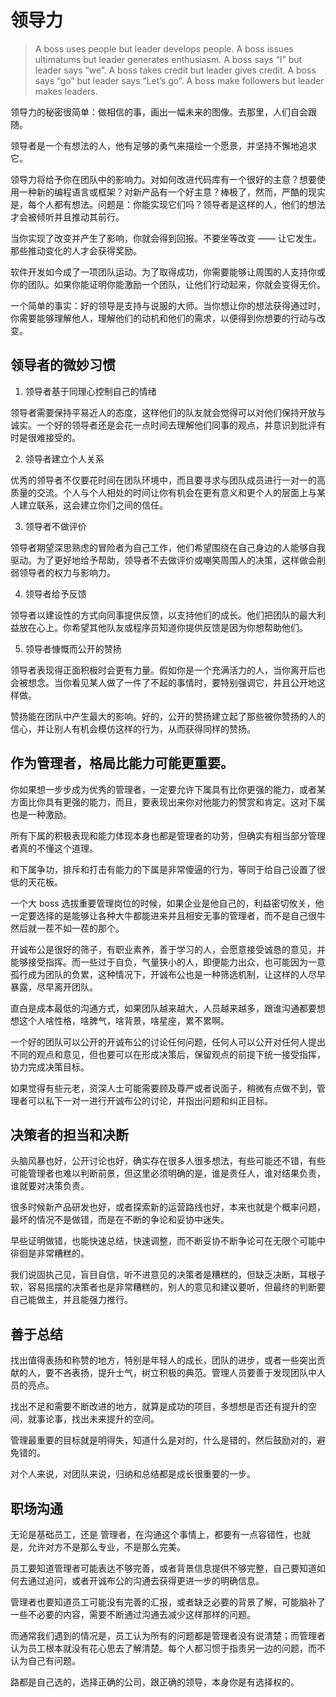 # 领导力

> A boss uses people but leader develops people. A boss issues ultimatums but leader generates enthusiasm. A boss says “I” but leader says “we”. A boss takes credit but leader gives credit. A boss says “go” but leader says “Let’s go”. A boss make followers but leader makes leaders.

领导力的秘密很简单：做相信的事，画出一幅未来的图像。去那里，人们自会跟随。

领导者是一个有想法的人，他有足够的勇气来描绘一个愿景，并坚持不懈地追求它。

领导力将给予你在团队中的影响力。对如何改进代码库有一个很好的主意？想要使用一种新的编程语言或框架？对新产品有一个好主意？棒极了，然而，严酷的现实是，每个人都有想法。问题是：你能实现它们吗？领导者是这样的人，他们的想法才会被倾听并且推动其前行。

当你实现了改变并产生了影响，你就会得到回报。不要坐等改变 —— 让它发生。那些推动变化的人才会获得奖励。

软件开发如今成了一项团队运动。为了取得成功，你需要能够让周围的人支持你或你的团队。如果你能证明你能激励一个团队，让他们行动起来，你就会变得无价。

一个简单的事实：好的领导是支持与说服的大师。当你想让你的想法获得通过时，你需要能够理解他人，理解他们的动机和他们的需求，以便得到你想要的行动与改变。

## 领导者的微妙习惯

1. 领导者基于同理心控制自己的情绪

领导者需要保持平易近人的态度，这样他们的队友就会觉得可以对他们保持开放与诚实。一个好的领导者还是会花一点时间去理解他们同事的观点，并意识到批评有时是很难接受的。

2. 领导者建立个人关系

优秀的领导者不仅要花时间在团队环境中，而且要寻求与团队成员进行一对一的高质量的交流。个人与个人相处的时间让你有机会在更有意义和更个人的层面上与某人建立联系，这会建立你们之间的信任。

3. 领导者不做评价

领导者期望深思熟虑的冒险者为自己工作，他们希望围绕在自己身边的人能够自我驱动。为了更好地给予帮助，领导者不去做评价或嘲笑周围人的决策，这样做会削弱领导者的权力与影响力。

4. 领导者给予反馈

领导者以建设性的方式向同事提供反馈，以支持他们的成长。他们把团队的最大利益放在心上。你希望其他队友或程序员知道你提供反馈是因为你想帮助他们。

5. 领导者慷慨而公开的赞扬

领导者表现得正面积极时会更有力量。假如你是一个充满活力的人，当你离开后也会被想念。当你看见某人做了一件了不起的事情时，要特别强调它，并且公开地这样做。

赞扬能在团队中产生最大的影响。好的，公开的赞扬建立起了那些被你赞扬的人的信心，并让别人有机会模仿这样的行为，从而获得同样的赞扬。

## 作为管理者，格局比能力可能更重要。

你如果想一步步成为优秀的管理者，一定要允许下属具有比你更强的能力，或者某方面比你具有更强的能力，而且，要表现出来你对他能力的赞赏和肯定。这对下属也是一种激励。

所有下属的积极表现和能力体现本身也都是管理者的功劳，但确实有相当部分管理者真的不懂这个道理。

和下属争功，排斥和打击有能力的下属是非常傻逼的行为，等同于给自己设置了很低的天花板。

一个大 boss 选拔重要管理岗位的时候，如果企业是他自己的，利益密切攸关，他一定要选择的是能够让各种大牛都能进来并且相安无事的管理者，而不是自己很牛然后就一茬不如一茬的那个。

开诚布公是很好的筛子，有职业素养，善于学习的人，会愿意接受诚恳的意见，并能够接受指挥。而一些过于自负，气量狭小的人，即便能力出众，也可能因为一意孤行成为团队的负累，这种情况下，开诚布公也是一种筛选机制，让这样的人尽早暴露，尽早离开团队。

直白是成本最低的沟通方式，如果团队越来越大，人员越来越多，跟谁沟通都要想想这个人啥性格，啥脾气，啥背景，啥星座，累不累啊。

一个好的团队可以公开的开诚布公的讨论任何问题，任何人可以公开对任何人提出不同的观点和意见，但也要可以在形成决策后，保留观点的前提下统一接受指挥，协力完成决策目标。

如果觉得有些元老，资深人士可能需要顾及尊严或者说面子，稍微有点做不到，管理者可以私下一对一进行开诚布公的讨论，并指出问题和纠正目标。

## 决策者的担当和决断

头脑风暴也好，公开讨论也好，确实存在很多人很多想法，有些可能还不错，有些可能管理者也难以判断前景，但这里必须明确的是，谁是责任人，谁对结果负责，谁就要对决策负责。

很多时候新产品研发也好，或者探索新的运营路线也好，本来也就是个概率问题，最坏的情况不是做错，而是在不断的争论和妥协中迷失。

早些证明做错，也能快速总结，快速调整，而不断妥协不断争论可在无限个可能中徘徊是非常糟糕的。

我们说固执己见，盲目自信，听不进意见的决策者是糟糕的，但缺乏决断，耳根子软，容易摇摆的决策者也是非常糟糕的，别人的意见和建议要听，但最终的判断要自己能做主，并且能强力推行。

## 善于总结

找出值得表扬和称赞的地方，特别是年轻人的成长，团队的进步，或者一些突出贡献的人，要不吝表扬，提升士气，树立积极的典范。管理人员要善于发现团队中人员的亮点。

找出不足和需要不断改进的地方，就算是成功的项目，多想想是否还有提升的空间，就事论事，找出未来提升的空间。

管理最重要的目标就是明得失，知道什么是对的，什么是错的，然后鼓励对的，避免错的。

对个人来说，对团队来说，归纳和总结都是成长很重要的一步。

## 职场沟通

无论是基础员工，还是 管理者，在沟通这个事情上，都要有一点容错性，也就是，允许对方不是那么专业，不是那么完美。

员工要知道管理者可能表达不够完善，或者背景信息提供不够完整，自己要知道如何去通过追问，或者开诚布公的沟通去获得更进一步的明确信息。

管理者也要知道员工可能没有完善的汇报，或者缺乏必要的背景了解，可能脑补了一些不必要的内容，需要不断通过沟通去减少这样那样的问题。

而通常我们遇到的情况是，员工认为所有的问题都是管理者没有说清楚；而管理者认为员工根本就没有花心思去了解清楚。每个人都习惯于指责另一边的问题，而不认为自己有问题。

路都是自己选的，选择正确的公司，跟正确的领导，本身你是有选择权的。
